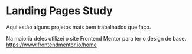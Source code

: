 # Landing Pages Study

Aqui estão alguns projetos mais bem trabalhados que faço.

Na maioria deles utilizei o site Frontend Mentor para ter o design de base. https://www.frontendmentor.io/home 
